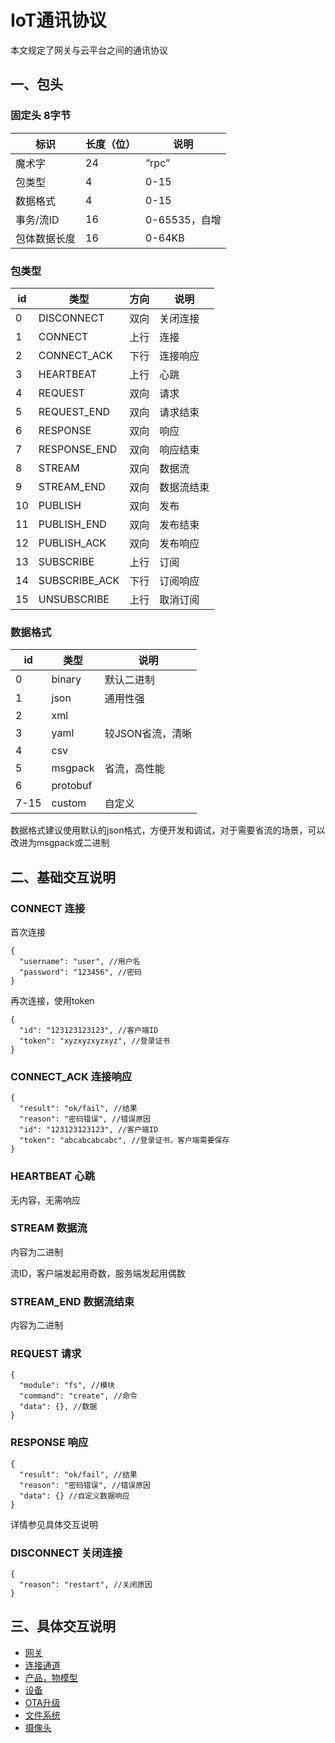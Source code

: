 # IoT通讯协议

本文规定了网关与云平台之间的通讯协议

## 一、包头

### 固定头 8字节

| 标识     | 长度（位） | 说明         |
|--------|-------|------------|
| 魔术字    | 24    | “rpc”      |
| 包类型    | 4     | 0-15       |
| 数据格式   | 4     | 0-15       |
| 事务/流ID | 16    | 0-65535，自增 |
| 包体数据长度 | 16    | 0-64KB     |


### 包类型

| id | 类型            | 方向 | 说明    |
|----|---------------|----|-------|
| 0  | DISCONNECT    | 双向 | 关闭连接  |
| 1  | CONNECT       | 上行 | 连接    |
| 2  | CONNECT_ACK   | 下行 | 连接响应  |
| 3  | HEARTBEAT     | 上行 | 心跳    |
| 4  | REQUEST       | 双向 | 请求    |
| 5  | REQUEST_END   | 双向 | 请求结束  |
| 6  | RESPONSE      | 双向 | 响应    |
| 7  | RESPONSE_END  | 双向 | 响应结束  |
| 8  | STREAM        | 双向 | 数据流   |
| 9  | STREAM_END    | 双向 | 数据流结束 |
| 10 | PUBLISH       | 双向 | 发布    |
| 11 | PUBLISH_END   | 双向 | 发布结束  |
| 12 | PUBLISH_ACK   | 双向 | 发布响应  |
| 13 | SUBSCRIBE     | 上行 | 订阅    |
| 14 | SUBSCRIBE_ACK | 下行 | 订阅响应  |
| 15 | UNSUBSCRIBE   | 上行 | 取消订阅  |

### 数据格式

| id   | 类型       | 说明         |
|------|----------|------------|
| 0    | binary   | 默认二进制      |
| 1    | json     | 通用性强       |
| 2    | xml      |            |
| 3    | yaml     | 较JSON省流，清晰 |
| 4    | csv      |            |
| 5    | msgpack  | 省流，高性能     |
| 6    | protobuf |            |
| 7-15 | custom   | 自定义        |

数据格式建议使用默认的json格式，方便开发和调试，对于需要省流的场景，可以改进为msgpack或二进制


## 二、基础交互说明

### CONNECT 连接

首次连接

```json5
{
  "username": "user", //用户名
  "password": "123456", //密码
}
```

再次连接，使用token
```json5
{
  "id": "123123123123", //客户端ID
  "token": "xyzxyzxyzxyz", //登录证书
}
```

### CONNECT_ACK 连接响应

```json5
{
  "result": "ok/fail", //结果
  "reason": "密码错误", //错误原因
  "id": "123123123123", //客户端ID
  "token": "abcabcabcabc", //登录证书，客户端需要保存
}
```

### HEARTBEAT 心跳
无内容，无需响应

### STREAM 数据流
内容为二进制

流ID，客户端发起用奇数，服务端发起用偶数

### STREAM_END 数据流结束
内容为二进制

### REQUEST 请求

```json5
{
  "module": "fs", //模块
  "command": "create", //命令
  "data": {}, //数据
}
```

### RESPONSE 响应
```json5
{
  "result": "ok/fail", //结果
  "reason": "密码错误", //错误原因
  "data": {} //自定义数据响应
}
```
详情参见具体交互说明


### DISCONNECT 关闭连接
```json5
{
  "reason": "restart", //关闭原因
}
```

## 三、具体交互说明

- [网关](protocol_gateway.md)
- [连接通道](protocol_channel.md)
- [产品，物模型](protocol_product.md)
- [设备](protocol_device.md)
- [OTA升级](protocol_ota.md)
- [文件系统](protocol_fs.md)
- [摄像头](protocol_camera.md)
